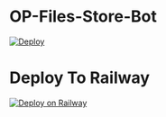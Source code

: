 # OP-Files-Store-Bot


[![Deploy](https://www.herokucdn.com/deploy/button.svg)](https://heroku.com/deploy?template=https://github.com/Aadhi000/OP-Files-Store-Bot)

# Deploy To Railway

[![Deploy on Railway](https://railway.app/button.svg)](https://railway.app/new/template/BEykDz?referralCode=lxxOIh)
